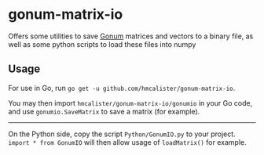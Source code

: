# gonum-matrix-io
Offers some utilities to save [Gonum](https://pkg.go.dev/gonum.org/v1/gonum) matrices and vectors to a binary file, as well as some python scripts to load these files into numpy

## Usage

For use in Go, run `go get -u github.com/hmcalister/gonum-matrix-io`.

You may then import `hmcalister/gonum-matrix-io/gonumio` in your Go code, and use `gonumio.SaveMatrix` to save a matrix (for example).

---

On the Python side, copy the script `Python/GonumIO.py` to your project. `import * from GonumIO` will then allow usage of `loadMatrix()` for example.